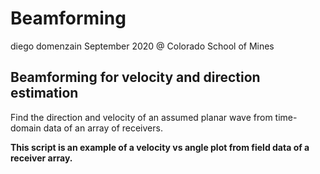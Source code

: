 # Beamforming 
diego domenzain
September 2020 @ Colorado School of Mines

## Beamforming for velocity and direction estimation

Find the direction and velocity of an assumed planar wave from time-domain data of an array of receivers.

__This script is an example of a velocity vs angle plot from field data of a receiver array.__